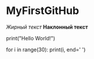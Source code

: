 # MyFirstGitHub

*Жирный текст*
**Наклонный текст**

print("Hello World!")

for i in range(30):
    print(i, end=' ')
    
